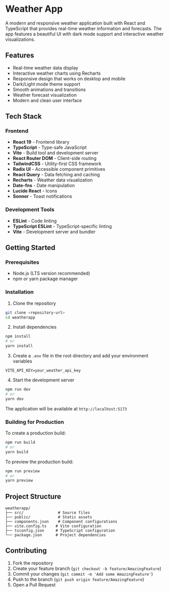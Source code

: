 # Weather App

A modern and responsive weather application built with React and TypeScript that provides real-time weather information and forecasts. The app features a beautiful UI with dark mode support and interactive weather visualizations.

## Features

- Real-time weather data display
- Interactive weather charts using Recharts
- Responsive design that works on desktop and mobile
- Dark/Light mode theme support
- Smooth animations and transitions
- Weather forecast visualization
- Modern and clean user interface

## Tech Stack

### Frontend
- **React 19** - Frontend library
- **TypeScript** - Type-safe JavaScript
- **Vite** - Build tool and development server
- **React Router DOM** - Client-side routing
- **TailwindCSS** - Utility-first CSS framework
- **Radix UI** - Accessible component primitives
- **React Query** - Data fetching and caching
- **Recharts** - Weather data visualization
- **Date-fns** - Date manipulation
- **Lucide React** - Icons
- **Sonner** - Toast notifications

### Development Tools
- **ESLint** - Code linting
- **TypeScript ESLint** - TypeScript-specific linting
- **Vite** - Development server and bundler

## Getting Started

### Prerequisites
- Node.js (LTS version recommended)
- npm or yarn package manager

### Installation

1. Clone the repository
```bash
git clone <repository-url>
cd weatherapp
```

2. Install dependencies
```bash
npm install
# or
yarn install
```

3. Create a `.env` file in the root directory and add your environment variables
```env
VITE_API_KEY=your_weather_api_key
```

4. Start the development server
```bash
npm run dev
# or
yarn dev
```

The application will be available at `http://localhost:5173`

### Building for Production

To create a production build:
```bash
npm run build
# or
yarn build
```

To preview the production build:
```bash
npm run preview
# or
yarn preview
```

## Project Structure

```
weatherapp/
├── src/               # Source files
├── public/            # Static assets
├── components.json    # Component configurations
├── vite.config.ts    # Vite configuration
├── tsconfig.json     # TypeScript configuration
└── package.json      # Project dependencies
```

## Contributing

1. Fork the repository
2. Create your feature branch (`git checkout -b feature/AmazingFeature`)
3. Commit your changes (`git commit -m 'Add some AmazingFeature'`)
4. Push to the branch (`git push origin feature/AmazingFeature`)
5. Open a Pull Request


